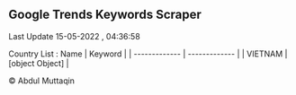 

## Google Trends Keywords Scraper 
 
Last Update 15-05-2022 , 04:36:58

Country List :
 Name  | Keyword |
| ------------- | ------------- |
| VIETNAM | [object Object] |



© Abdul Muttaqin 
